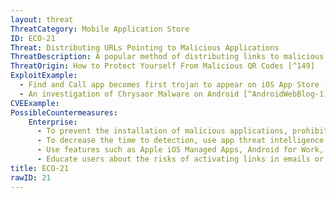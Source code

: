 ```yaml
---
layout: threat
ThreatCategory: Mobile Application Store
ID: ECO-21
Threat: Distributing URLs Pointing to Malicious Applications
ThreatDescription: A popular method of distributing links to malicious applications is direct links to the application files. These links can be distributed over several channels, including QR codes, NFC tags, and SMS messages.
ThreatOrigin: How to Protect Yourself From Malicious QR Codes [^149]
ExploitExample:
  - Find and Call app becomes first trojan to appear on iOS App Store [^154]
  - An investigation of Chrysaor Malware on Android [^AndroidWebBlog-1]
CVEExample:
PossibleCountermeasures:
    Enterprise:
      - To prevent the installation of malicious applications, prohibit sideloading of apps and the use of unauthorized app stores
      - To decrease the time to detection, use app threat intelligence data to identify malicious applications installed on devices.
      - Use features such as Apple iOS Managed Apps, Android for Work, or Samsung KNOX Workspace that provide additional separation between personal apps and enterprise apps to mitigate the impact of malicious behaviors.
      - Educate users about the risks of activating links in emails or SMS messages, and instead encourage users to identify the app where hosted by an official app store.
title: ECO-21
rawID: 21
---
```

